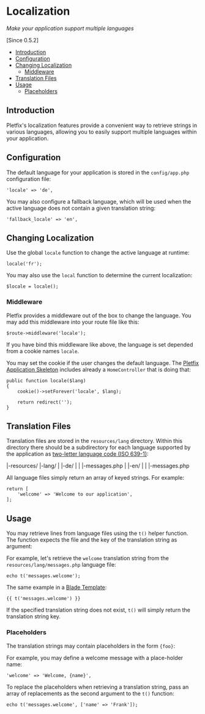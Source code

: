 # Localization

_Make your application support multiple languages_

[Since 0.5.2]

- [Introduction](#introduction)
- [Configuration](#configuration)
- [Changing Localization](#change)
    - [Middleware](#middleware)
- [Translation Files](#files) 
- [Usage](#usage)
    - [Placeholders](#placeholders)

<a name="introduction"></a>
## Introduction

Pletfix's localization features provide a convenient way to retrieve strings in various languages, 
allowing you to easily support multiple languages within your application. 

<a name="configuration"></a>
## Configuration

The default language for your application is stored in the `config/app.php` configuration file:

    'locale' => 'de',

You may also configure a fallback language, which will be used when the active language does not contain a given 
translation string: 

    'fallback_locale' => 'en',

<a name="change"></a>
## Changing Localization

Use the global `locale` function to change the active language at runtime:

    locale('fr');

You may also use the `local` function to determine the current localization:

    $locale = locale();

<a name="middleware"></a>
### Middleware

Pletfix provides a middleware out of the box to change the language. You may add this middleware into your route 
file like this:

    $route->middleware('locale');

If you have bind this middleware like above, the language is set depended from a cookie names `locale`.  

You may set the cookie if the user changes the default language. The [Pletfix Application Skeleton](https://github.com/pletfix/app) 
includes already a `HomeController` that is doing that:

    public function locale($lang)
    {
        cookie()->setForever('locale', $lang);

        return redirect('');
    }

<a name="files"></a>
## Translation Files

Translation files are stored in the `resources/lang` directory.
Within this directory there should be a subdirectory for each language supported by the application as 
[two-letter language code (ISO 639-1)](https://en.wikipedia.org/wiki/List_of_ISO_639-1_codes):

   |-resources/
      |-lang/
      |  |-de/
      |  |  |-messages.php
      |  |-en/
      |  |  |-messages.php

All language files simply return an array of keyed strings. For example:

    return [
        'welcome' => 'Welcome to our application',
    ];

<a name="usage"></a>
## Usage

You may retrieve lines from language files using the `t()` helper function. 
The function expects the file and the key of the translation string as argument: 

For example, let's retrieve the `welcome` translation string from the `resources/lang/messages.php` language file:

    echo t('messages.welcome');
    
The same example in a [Blade Template](blade):
    
    {{ t('messages.welcome') }}

If the specified translation string does not exist, `t()` will simply return the translation string key. 

<a name="placeholders"></a>
### Placeholders

The translation strings may contain placeholders in the form `{foo}`:

For example, you may define a welcome message with a place-holder name:

    'welcome' => 'Welcome, {name}',

To replace the placeholders when retrieving a translation string, pass an array of replacements as the second argument 
to the `t()` function:

    echo t('messages.welcome', ['name' => 'Frank']);
